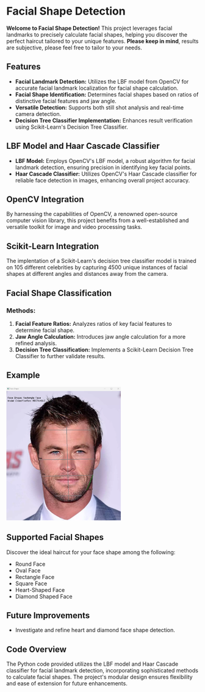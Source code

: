 # Facial Shape Detection

**Welcome to Facial Shape Detection!** This project leverages facial landmarks to precisely calculate facial shapes, helping you discover the perfect haircut tailored to your unique features. **Please keep in mind**, results are subjective, please feel free to tailor to your needs. 

## Features
- **Facial Landmark Detection:** Utilizes the LBF model from OpenCV for accurate facial landmark localization for facial shape calculation.
- **Facial Shape Identification:** Determines facial shapes based on ratios of distinctive facial features and jaw angle.
- **Versatile Detection:** Supports both still shot analysis and real-time camera detection.
- **Decision Tree Classifier Implementation:** Enhances result verification using Scikit-Learn's Decision Tree Classifier.

## LBF Model and Haar Cascade Classifier
- **LBF Model:** Employs OpenCV's LBF model, a robust algorithm for facial landmark detection, ensuring precision in identifying key facial points.
- **Haar Cascade Classifier:** Utilizes OpenCV's Haar Cascade classifier for reliable face detection in images, enhancing overall project accuracy.

## OpenCV Integration
By harnessing the capabilities of OpenCV, a renowned open-source computer vision library, this project benefits from a well-established and versatile toolkit for image and video processing tasks.

## Scikit-Learn Integration
The implentation of a Scikit-Learn's decision tree classifier model is trained on 105 different celebrities by capturing 4500 unique instances of facial shapes at different angles and distances away from the camera. 

## Facial Shape Classification
### Methods:
1. **Facial Feature Ratios:** Analyzes ratios of key facial features to determine facial shape.
2. **Jaw Angle Calculation:** Introduces jaw angle calculation for a more refined analysis.
3. **Decision Tree Classification:** Implements a Scikit-Learn Decision Tree Classifier to further validate results.

## Example
<div gap="2vw> <h5>Input</h5> <h5>Output</h5></div>
<div>
<img src="faces/rectangle/rectangle.png" alt="Example Image" width="300" height="350">
<img src="faces/rectangle/updated-example.png" alt="Example Image" width="300" height="350">
</div>

## Supported Facial Shapes
Discover the ideal haircut for your face shape among the following:
- Round Face
- Oval Face
- Rectangle Face
- Square Face
- Heart-Shaped Face
- Diamond Shaped Face

## Future Improvements
- Investigate and refine heart and diamond face shape detection.

## Code Overview
The Python code provided utilizes the LBF model and Haar Cascade classifier for facial landmark detection, incorporating sophisticated methods to calculate facial shapes. The project's modular design ensures flexibility and ease of extension for future enhancements.
